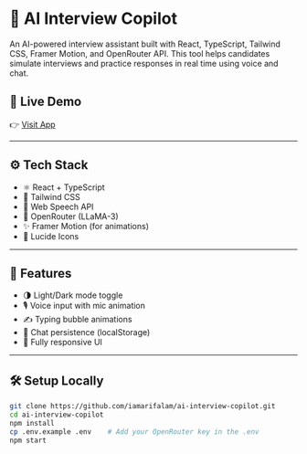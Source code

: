 # 🧠 AI Interview Copilot

An AI-powered interview assistant built with React, TypeScript, Tailwind CSS, Framer Motion, and OpenRouter API.
This tool helps candidates simulate interviews and practice responses in real time using voice and chat.

## 🔗 Live Demo

👉 [Visit App](https://ai-interview-copilot.vercel.app)

---

## ⚙️ Tech Stack

- ⚛️ React + TypeScript
- 🎨 Tailwind CSS
- 🎤 Web Speech API
- 💬 OpenRouter (LLaMA-3)
- ✨ Framer Motion (for animations)
- 🧠 Lucide Icons

---

## 🚀 Features

- 🌗 Light/Dark mode toggle
- 🎙️ Voice input with mic animation
- ✍️ Typing bubble animations
- 💬 Chat persistence (localStorage)
- 📱 Fully responsive UI

---

## 🛠️ Setup Locally

```bash
git clone https://github.com/iamarifalam/ai-interview-copilot.git
cd ai-interview-copilot
npm install
cp .env.example .env    # Add your OpenRouter key in the .env
npm start
```
